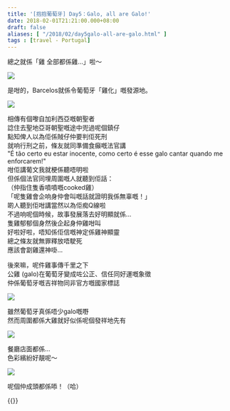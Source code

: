 ```yaml
---
title: '[抱抱葡萄牙] Day5：Galo, all are Galo!'
date: 2018-02-01T21:21:00.000+08:00
draft: false
aliases: [ "/2018/02/day5galo-all-are-galo.html" ]
tags : [travel - Portugal]
---
```


總之就係「雞 全部都係雞...」啦～  

[![](https://c1.staticflickr.com/5/4258/35747601981_d44a9cf746_z.jpg)](https://c1.staticflickr.com/5/4258/35747601981_d44a9cf746_z.jpg)

是咁的，Barcelos就係令葡萄牙「雞化」嘅發源地。  

[![](https://c1.staticflickr.com/5/4619/39122996355_b6ec80e103_z.jpg)](https://c1.staticflickr.com/5/4619/39122996355_b6ec80e103_z.jpg)

相傳有個嚟自加利西亞嘅朝聖者  
諗住去聖地亞哥朝聖嘅途中兜過呢個鎮仔  
點知俾人以為佢係賊仔仲要判佢死刑  
就响行刑之前，條友就同準備食癲嘅法官講  
"É tão certo eu estar inocente, como certo é esse galo cantar quando me enforcarem!"  
咁佢講葡文我就梗係聽唔明啦  
但係個法官同埋周圍嘅人就聽到佢話：  
（仲指住隻香噴噴嘅cooked雞）  
「呢隻雞會企响身仲會叫嘅話就證明我係無辜嘅！」  
啲人聽到佢咁講當然以為佢痴Q線啦  
不過响呢個時候，故事發展落去好明顯就係...  
隻雞郁郁個身然後企起身仲雞咁叫  
好啦好啦，唔知係佢信嘅神定係雞神顯靈  
總之條友就無罪釋放唔駛死  
應該會劏雞還神啩...  
  
後來嘛，呢件雞事傳千里之下  
公雞 (galo)在葡萄牙變成咗公正、信任同好運嘅象徵  
仲係葡萄牙嘅吉祥物同非官方嘅國家標誌  

[![](https://c1.staticflickr.com/5/4694/39989426032_66bb98c411_z.jpg)](https://c1.staticflickr.com/5/4694/39989426032_66bb98c411_z.jpg)

雖然葡萄牙真係唔少galo嘅嘢  
然而周圍都係大雞就好似係呢個發祥地先有  

[![](https://c1.staticflickr.com/5/4770/39989425642_52d7e9d6ae_z.jpg)](https://c1.staticflickr.com/5/4770/39989425642_52d7e9d6ae_z.jpg)

餐廳店面都係...  
色彩繽紛好靚呢～  

[![](https://c1.staticflickr.com/5/4664/39989424542_91bb04c37e_z.jpg)](https://c1.staticflickr.com/5/4664/39989424542_91bb04c37e_z.jpg)

呢個仲成頭都係㖭！（哈）  
  
  

{{<portugal>}}  
